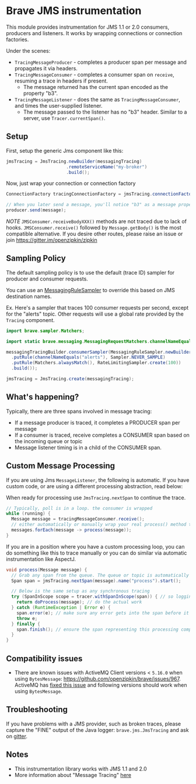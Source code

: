 # Brave JMS instrumentation
This module provides instrumentation for JMS 1.1 or 2.0 consumers,
producers and listeners. It works by wrapping connections or connection
factories.

Under the scenes:
* `TracingMessageProducer` - completes a producer span per message and propagates it via headers.
* `TracingMessageConsumer` - completes a consumer span on `receive`, resuming a trace in headers if present.
  * The message returned has the current span encoded as the property "b3".
* `TracingMessageListener` - does the same as `TracingMessageConsumer`, and times the user-supplied listener.
  * The message passed to the listener has no "b3" header. Similar to a server, use `Tracer.currentSpan()`.


## Setup
First, setup the generic Jms component like this:
```java
jmsTracing = JmsTracing.newBuilder(messagingTracing)
                       .remoteServiceName("my-broker")
                       .build();
```

Now, just wrap your connection or connection factory
```java
ConnectionFactory tracingConnectionFactory = jmsTracing.connectionFactory(connectionFactory);

// When you later send a message, you'll notice "b3" as a message property
producer.send(message);
```

*NOTE* `JMSConsumer.receiveBodyXXX()` methods are not traced due to lack
of hooks. `JMSConsumer.receive()` followed by `Message.getBody()` is the
most compatible alternative. If you desire other routes, please raise an
issue or join https://gitter.im/openzipkin/zipkin

## Sampling Policy
The default sampling policy is to use the default (trace ID) sampler for
producer and consumer requests.

You can use an [MessagingRuleSampler](../messaging/README.md) to override this
based on JMS destination names.

Ex. Here's a sampler that traces 100 consumer requests per second, except for
the "alerts" topic. Other requests will use a global rate provided by the
`Tracing` component.

```java
import brave.sampler.Matchers;

import static brave.messaging.MessagingRequestMatchers.channelNameEquals;

messagingTracingBuilder.consumerSampler(MessagingRuleSampler.newBuilder()
  .putRule(channelNameEquals("alerts"), Sampler.NEVER_SAMPLE)
  .putRule(Matchers.alwaysMatch(), RateLimitingSampler.create(100))
  .build());

jmsTracing = JmsTracing.create(messagingTracing);
```

## What's happening?
Typically, there are three spans involved in message tracing:
* If a message producer is traced, it completes a PRODUCER span per message
* If a consumer is traced, receive completes a CONSUMER span based on the incoming queue or topic
* Message listener timing is in a child of the CONSUMER span.

## Custom Message Processing

If you are using Jms `MessageListener`, the following is automatic. If
you have custom code, or are using a different processing abstraction,
read below:

When ready for processing use `JmsTracing.nextSpan` to continue the trace.

```java
// Typically, poll is in a loop. the consumer is wrapped
while (running) {
  Message message = tracingMessageConsumer.receive();
  // either automatically or manually wrap your real process() method to use jmsTracing.nextSpan()
  messages.forEach(message -> process(message));
}
```

If you are in a position where you have a custom processing loop, you can do something like this
to trace manually or you can do similar via automatic instrumentation like AspectJ.
```java
void process(Message message) {
  // Grab any span from the queue. The queue or topic is automatically tagged
  Span span = jmsTracing.nextSpan(message).name("process").start();

  // Below is the same setup as any synchronous tracing
  try (SpanInScope scope = tracer.withSpanInScope(span)) { // so logging can see trace ID
    return doProcess(message); // do the actual work
  } catch (RuntimeException | Error e) {
    span.error(e); // make sure any error gets into the span before it is finished
    throw e;
  } finally {
    span.finish(); // ensure the span representing this processing completes.
  }
}
```

## Compatibility issues

* There are known issues with ActiveMQ Client versions < `5.16.0` when using `BytesMessage`: <https://github.com/openzipkin/brave/issues/967>. ActiveMQ has [fixed this issue](https://issues.apache.org/jira/browse/AMQ-7291) and following versions should work when using `BytesMessage`.

## Troubleshooting
If you have problems with a JMS provider, such as broken traces, please capture the "FINE" output of
the Java logger: `brave.jms.JmsTracing` and ask on [gitter](https://gitter.im/openzipkin/zipkin).

## Notes
* This instrumentation library works with JMS 1.1 and 2.0
* More information about "Message Tracing" [here](https://github.com/openzipkin/openzipkin.github.io/blob/master/pages/instrumenting.md#message-tracing)
